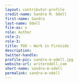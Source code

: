 ```yaml
---
layout: contributor-profile
credit-name: Sandra M. Odell
first-name: Sandra
last-name: Odell
file-as: o
role: Author
role-2:
role-3:
title: FOO — Work in Fireside
description: 
twitter-handle:
profile-pic: sandra-m-odell.jpg
website-url: writerodell.com
short-name: sandra-m-odell
permalink: sandra-m-odell
---
```


